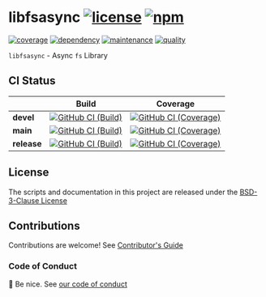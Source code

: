 # libfsasync [![license][license-image]][license-url] [![npm][npm-image]][npm-url]

[![coverage][nyc-cov-image]][github-url] [![dependency][depencency-image]][dependency-url] [![maintenance][maintenance-image]][npmsio-url] [![quality][quality-image]][npmsio-url]

`libfsasync` - Async `fs` Library

## CI Status

| | Build | Coverage |
| ---- | ---- | ---- |
| **devel** | [![GitHub CI (Build)][github-devel-build-image]][github-devel-build-url] | [![GitHub CI (Coverage)][github-devel-coverage-image]][github-devel-coverage-url] |
| **main** | [![GitHub CI (Build)][github-main-build-image]][github-main-build-url] | [![GitHub CI (Coverage)][github-main-coverage-image]][github-main-coverage-url] |
| **release** | [![GitHub CI (Build)][github-release-build-image]][github-release-build-url] | [![GitHub CI (Coverage)][github-release-coverage-image]][github-release-coverage-url] |

## License

The scripts and documentation in this project are released under the [BSD-3-Clause License](https://github.com/kei-g/libfsasync/blob/main/LICENSE)

## Contributions

Contributions are welcome! See [Contributor's Guide](https://github.com/kei-g/libfsasync/blob/main/CONTRIBUTING.md)

### Code of Conduct

:clap: Be nice. See [our code of conduct](https://github.com/kei-g/libfsasync/blob/main/CODE_OF_CONDUCT.md)

[depencency-image]:https://img.shields.io/librariesio/release/npm/libfsasync?logo=nodedotjs
[dependency-url]:https://npmjs.com/package/libfsasync?activeTab=dependencies
[github-devel-build-image]:https://github.com/kei-g/libfsasync/actions/workflows/build.yml/badge.svg?branch=devel
[github-devel-build-url]:https://github.com/kei-g/libfsasync/actions/workflows/build.yml?query=branch%3Adevel
[github-devel-coverage-image]:https://github.com/kei-g/libfsasync/actions/workflows/coverage.yml/badge.svg?branch=devel
[github-devel-coverage-url]:https://github.com/kei-g/libfsasync/actions/workflows/coverage.yml?query=branch%3Adevel
[github-main-build-image]:https://github.com/kei-g/libfsasync/actions/workflows/build.yml/badge.svg?branch=main
[github-main-build-url]:https://github.com/kei-g/libfsasync/actions/workflows/build.yml?query=branch%3Amain
[github-main-coverage-image]:https://github.com/kei-g/libfsasync/actions/workflows/coverage.yml/badge.svg?branch=main
[github-main-coverage-url]:https://github.com/kei-g/libfsasync/actions/workflows/coverage.yml?query=branch%3Amain
[github-release-build-image]:https://github.com/kei-g/libfsasync/actions/workflows/build.yml/badge.svg?branch=release
[github-release-build-url]:https://github.com/kei-g/libfsasync/actions/workflows/build.yml?query=branch%3Arelease
[github-release-coverage-image]:https://github.com/kei-g/libfsasync/actions/workflows/coverage.yml/badge.svg?branch=release
[github-release-coverage-url]:https://github.com/kei-g/libfsasync/actions/workflows/coverage.yml?query=branch%3Arelease
[github-url]:https://github.com/kei-g/libfsasync
[license-image]:https://img.shields.io/github/license/kei-g/libfsasync
[license-url]:https://opensource.org/licenses/BSD-3-Clause
[maintenance-image]:https://img.shields.io/npms-io/maintenance-score/libfsasync?logo=npm
[npm-image]:https://img.shields.io/npm/v/libfsasync.svg?logo=npm
[npm-url]:https://npmjs.org/package/libfsasync
[npmsio-url]:https://npms.io/search?q=libfsasync
[nyc-cov-image]:https://img.shields.io/nycrc/kei-g/libfsasync?config=.nycrc.json&label=coverage&logo=mocha
[quality-image]:https://img.shields.io/npms-io/quality-score/libfsasync?logo=npm
